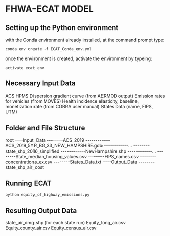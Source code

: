 # FHWA-ECAT MODEL

## Setting up the Python environment

with the Conda environment already installed, at the command prompt type:


    conda env create -f ECAT_Conda_env.yml

once the environment is created, activate the environment by typeing:

    activate ecat_env


## Necessary Input Data

ACS
HPMS 
Dispersion gradient curve (from AERMOD output)
Emission rates for vehicles (from MOVES)
Health incidence elasticity, baseline, monetization rate (from COBRA user manual)
States Data (name, FIPS, UTM)


## Folder and File Structure
root
----Input_Data
--------ACS_2019
------------ACS_2019_5YR_BG_33_NEW_HAMPSHIRE.gdb
------------...
--------state_shp_2016_simplified
------------NewHampshire.shp
------------...
--------State_median_housing_values.csv
--------FIPS_names.csv
--------concentrations_ex.csv
--------States_Data.txt
----Output_Data
--------state_shp_air_cost


## Running ECAT

    python equity_of_highway_emissions.py


## Resulting Output Data

state_air_dmg.shp  (for each state run)
Equity_long_air.csv
Equity_county_air.csv
Equity_census_air.csv



